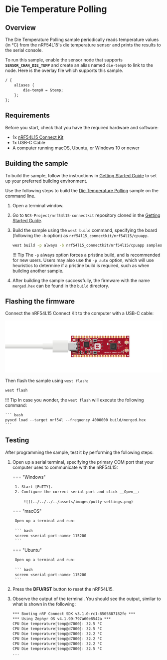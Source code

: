 # Die Temperature Polling

## Overview

The Die Temperature Polling sample periodically reads temperature values (in °C) from the nRF54L15's die temperature sensor and prints the results to the serial console.

To run this sample, enable the sensor node that supports __`SENSOR_CHAN_DIE_TEMP`__ and create an alias named `die-temp0` to link to the node. Here is the overlay file which supports this sample.

``` dts linenums="1" title="nrf54l15_connectkit_nrf54l15_cpuapp.overlay"
/ {
	aliases {
		die-temp0 = &temp;
	};
};
```

## Requirements

Before you start, check that you have the required hardware and software:

- 1x [nRF54L15 Connect Kit](https://makerdiary.com/products/nrf54l15-connectkit)
- 1x USB-C Cable
- A computer running macOS, Ubuntu, or Windows 10 or newer

## Building the sample

To build the sample, follow the instructions in [Getting Started Guide] to set up your preferred building environment.

Use the following steps to build the [Die Temperature Polling] sample on the command line.

1. Open a terminal window.

2. Go to `NCS-Project/nrf54l15-connectkit` repository cloned in the [Getting Started Guide].

3. Build the sample using the `west build` command, specifying the board (following the `-b` option) as `nrf54l15_connectkit/nrf54l15/cpuapp`.

	``` bash
	west build -p always -b nrf54l15_connectkit/nrf54l15/cpuapp samples/sensor/die_temp_polling
	```

	!!! Tip
		The `-p` always option forces a pristine build, and is recommended for new users. Users may also use the `-p auto` option, which will use heuristics to determine if a pristine build is required, such as when building another sample.

4. After building the sample successfully, the firmware with the name `merged.hex` can be found in the `build` directory.

## Flashing the firmware

Connect the nRF54L15 Connect Kit to the computer with a USB-C cable:

![](../../../../assets/images/connecting-board-without-ant.png)

Then flash the sample using `west flash`:

``` bash
west flash
```

!!! Tip
	In case you wonder, the `west flash` will execute the following command:

	``` bash
	pyocd load --target nrf54l --frequency 4000000 build/merged.hex
	```

## Testing

After programming the sample, test it by performing the following steps:

1. Open up a serial terminal, specifying the primary COM port that your computer uses to communicate with the nRF54L15:

	=== "Windows"

		1. Start [PuTTY].
		2. Configure the correct serial port and click __Open__:

			![](../../../../assets/images/putty-settings.png)

	=== "macOS"

		Open up a terminal and run:

		``` bash
		screen <serial-port-name> 115200
		```

	=== "Ubuntu"

		Open up a terminal and run:

		``` bash
		screen <serial-port-name> 115200
		```

2. Press the __DFU/RST__ button to reset the nRF54L15.

3. Observe the output of the terminal. You should see the output, similar to what is shown in the following:

	``` { .txt .no-copy linenums="1" title="Terminal" }
	*** Booting nRF Connect SDK v3.1.0-rc1-8505887182fe ***
	*** Using Zephyr OS v4.1.99-797a60e8542a ***
	CPU Die temperature[temp@d7000]: 32.5 °C
	CPU Die temperature[temp@d7000]: 32.5 °C
	CPU Die temperature[temp@d7000]: 32.2 °C
	CPU Die temperature[temp@d7000]: 32.2 °C
	CPU Die temperature[temp@d7000]: 32.2 °C
	CPU Die temperature[temp@d7000]: 32.5 °C
	...
	```

[Getting Started Guide]: ../../getting-started.md
[Die Temperature Polling]: https://github.com/makerdiary/nrf54l15-connectkit/tree/main/samples/sensor/die_temp_polling
[PuTTY]: https://apps.microsoft.com/store/detail/putty/XPFNZKSKLBP7RJ
